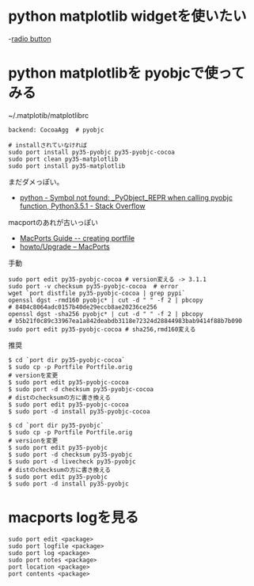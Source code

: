 # python matplotlib widgetを使いたい

-[radio button](http://matplotlib.org/examples/widgets/radio_buttons.html)

# python matplotlibを pyobjcで使ってみる

~/.matplotib/matplotlibrc
```
backend: CocoaAgg  # pyobjc
```

```
# installされていなければ
sudo port install py35-pyobjc py35-pyobjc-cocoa
sudo port clean py35-matplotlib
sudo port install py35-matplotlib
```

まだダメっぽい。

- [python - Symbol not found: _PyObject_REPR when calling pyobjc function, Python3.5.1 - Stack Overflow](
http://stackoverflow.com/questions/34696875/symbol-not-found-pyobject-repr-when-calling-pyobjc-function-python3-5-1)

macportのあれが古いっぽい

- [MacPorts Guide -- creating portfile](https://guide.macports.org/#development.creating-portfile)
- [howto/Upgrade – MacPorts](https://trac.macports.org/wiki/howto/Upgrade)


手動
```
sudo port edit py35-pyobjc-cocoa # version変える -> 3.1.1
sudo port -v checksum py35-pyobjc-cocoa  # error
wget `port distfile py35-pyobjc-cocoa | grep pypi`
openssl dgst -rmd160 pyobjc* | cut -d " " -f 2 | pbcopy
# 8404c8064adc0157b40de29eccb8ae20236ce256
openssl dgst -sha256 pyobjc* | cut -d " " -f 2 | pbcopy
# b5b21f0c89c33967ea1a842deabdb3118e72324d28844983bab9414f88b7b090
sudo port edit py35-pyobjc-cocoa # sha256,rmd160変える
```

推奨

```
$ cd `port dir py35-pyobjc-cocoa`
$ sudo cp -p Portfile Portfile.orig
# versionを変更
$ sudo port edit py35-pyobjc-cocoa
$ sudo port -d checksum py35-pyobjc-cocoa
# distのchecksumの方に書き換える
$ sudo port edit py35-pyobjc-cocoa
$ sudo port -d install py35-pyobjc-cocoa

$ cd `port dir py35-pyobjc`
$ sudo cp -p Portfile Portfile.orig
# versionを変更
$ sudo port edit py35-pyobjc
$ sudo port -d checksum py35-pyobjc
$ sudo port -d livecheck py35-pyobjc
# distのchecksumの方に書き換える
$ sudo port edit py35-pyobjc
$ sudo port -d install py35-pyobjc
```


# macports logを見る

```
sudo port edit <package>
sudo port logfile <package>
sudo port log <package>
sudo port notes <package>
port location <package>
port contents <package>
```

